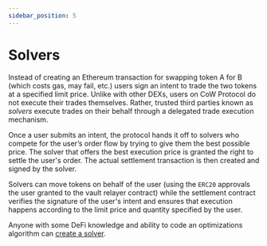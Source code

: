 ```yaml
---
sidebar_position: 5
---
```


# Solvers

Instead of creating an Ethereum transaction for swapping token A for B (which costs gas, may fail, etc.) users sign an intent to trade the two tokens at a specified limit price. Unlike with other DEXs, users on CoW Protocol do not execute their trades themselves. Rather, trusted third parties known as _solvers_ execute trades on their behalf through a delegated trade execution mechanism. 

Once a user submits an intent, the protocol hands it off to solvers who compete for the user’s order flow by trying to give them the best possible price. The solver that offers the best execution price is granted the right to settle the user's order. The actual settlement transaction is then created and signed by the solver.

Solvers can move tokens on behalf of the user (using the `ERC20` approvals the user granted to the vault relayer contract) while the settlement contract verifies the signature of the user's intent and ensures that execution happens according to the limit price and quantity specified by the user.

Anyone with some DeFi knowledge and ability to code an optimizations algorithm can [create a solver](../../solve/create).